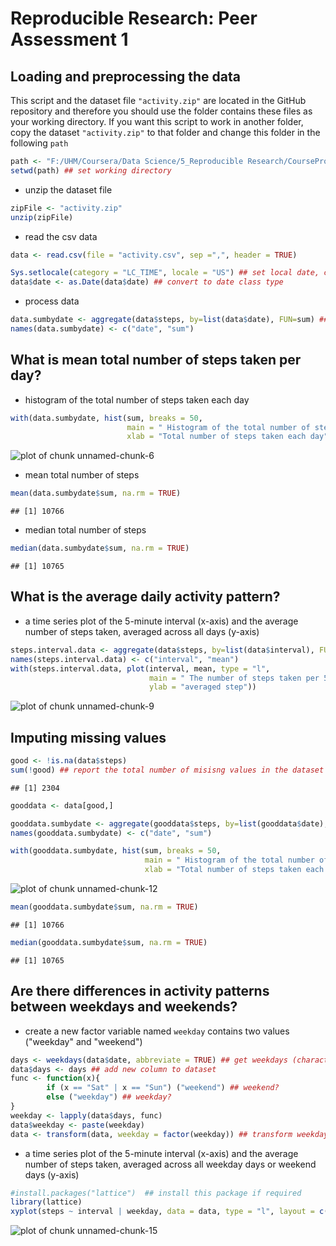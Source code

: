 # Reproducible Research: Peer Assessment 1


## Loading and preprocessing the data

This script and the dataset file `"activity.zip"` are located in the GitHub repository and therefore
you should use the folder contains these files as your working directory. If you want this script to work
in another folder, copy the dataset `"activity.zip"` to that folder and change this folder in the following `path`


```r
path <- "F:/UHM/Coursera/Data Science/5_Reproducible Research/CourseProject1" ## this path should be change accordingly to your working directory
setwd(path) ## set working directory
```

* unzip the dataset file


```r
zipFile <- "activity.zip"
unzip(zipFile)
```

* read the csv data


```r
data <- read.csv(file = "activity.csv", sep =",", header = TRUE)
```

```r
Sys.setlocale(category = "LC_TIME", locale = "US") ## set local date, change local if required
data$date <- as.Date(data$date) ## convert to date class type
```

* process data


```r
data.sumbydate <- aggregate(data$steps, by=list(data$date), FUN=sum) ## aggreagate total step each day
names(data.sumbydate) <- c("date", "sum")
```

## What is mean total number of steps taken per day?

* histogram of the total number of steps taken each day


```r
with(data.sumbydate, hist(sum, breaks = 50,
                          main = " Histogram of the total number of steps taken each day",
                          xlab = "Total number of steps taken each day"))
```

![plot of chunk unnamed-chunk-6](figure/unnamed-chunk-6.png) 

* mean total number of steps


```r
mean(data.sumbydate$sum, na.rm = TRUE)
```

```
## [1] 10766
```

* median total number of steps


```r
median(data.sumbydate$sum, na.rm = TRUE)
```

```
## [1] 10765
```

## What is the average daily activity pattern?

* a time series plot of the 5-minute interval (x-axis) and the average number of steps taken, averaged across all days (y-axis)


```r
steps.interval.data <- aggregate(data$steps, by=list(data$interval), FUN=mean, na.rm = TRUE) ## aggregate steps by interval, averaging across days
names(steps.interval.data) <- c("interval", "mean")
with(steps.interval.data, plot(interval, mean, type = "l",
                               main = " The number of steps taken per 5-minute interal, averaged across all days",
                               ylab = "averaged step"))
```

![plot of chunk unnamed-chunk-9](figure/unnamed-chunk-9.png) 

## Imputing missing values


```r
good <- !is.na(data$steps)
sum(!good) ## report the total number of misisng values in the dataset
```

```
## [1] 2304
```

```r
gooddata <- data[good,]
```


```r
gooddata.sumbydate <- aggregate(gooddata$steps, by=list(gooddata$date), FUN=sum)
names(gooddata.sumbydate) <- c("date", "sum")
```


```r
with(gooddata.sumbydate, hist(sum, breaks = 50,
                              main = " Histogram of the total number of steps taken each day",
                              xlab = "Total number of steps taken each day"))
```

![plot of chunk unnamed-chunk-12](figure/unnamed-chunk-12.png) 


```r
mean(gooddata.sumbydate$sum, na.rm = TRUE)
```

```
## [1] 10766
```

```r
median(gooddata.sumbydate$sum, na.rm = TRUE)
```

```
## [1] 10765
```

## Are there differences in activity patterns between weekdays and weekends?

* create a new factor variable named `weekday` contains two values ("weekday" and "weekend")


```r
days <- weekdays(data$date, abbreviate = TRUE) ## get weekdays (character-type like Mon for Monday)
data$days <- days ## add new column to dataset
func <- function(x){ 
        if (x == "Sat" | x == "Sun") ("weekend") ## weekend?
        else ("weekday") ## weekday?
}
weekday <- lapply(data$days, func)
data$weekday <- paste(weekday)
data <- transform(data, weekday = factor(weekday)) ## transform weekday variable into factor variable
```

* a time series plot  of the 5-minute interval (x-axis) and the average number of steps taken, averaged across all weekday days or weekend days (y-axis)


```r
#install.packages("lattice")  ## install this package if required
library(lattice)
xyplot(steps ~ interval | weekday, data = data, type = "l", layout = c(1,2))
```

![plot of chunk unnamed-chunk-15](figure/unnamed-chunk-15.png) 

